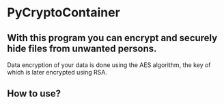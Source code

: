 # PyCryptoContainer
## With this program you can encrypt and securely hide files from unwanted persons. 

Data encryption of your data is done using the AES algorithm, the key of which is later encrypted using RSA.

## How to use?

